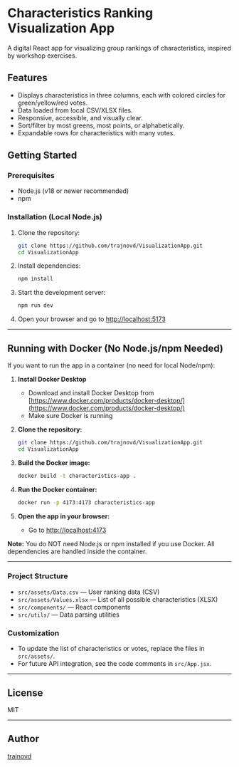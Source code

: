 # Characteristics Ranking Visualization App

A digital React app for visualizing group rankings of characteristics, inspired by workshop exercises.

## Features

- Displays characteristics in three columns, each with colored circles for green/yellow/red votes.
- Data loaded from local CSV/XLSX files.
- Responsive, accessible, and visually clear.
- Sort/filter by most greens, most points, or alphabetically.
- Expandable rows for characteristics with many votes.

## Getting Started

### Prerequisites

- Node.js (v18 or newer recommended)
- npm

### Installation (Local Node.js)

1. Clone the repository:

   ```sh
   git clone https://github.com/trajnovd/VisualizationApp.git
   cd VisualizationApp
   ```

2. Install dependencies:

   ```sh
   npm install
   ```

3. Start the development server:

   ```sh
   npm run dev
   ```

4. Open your browser and go to [http://localhost:5173](http://localhost:5173)

---

## Running with Docker (No Node.js/npm Needed)

If you want to run the app in a container (no need for local Node/npm):

1. **Install Docker Desktop**

   - Download and install Docker Desktop from [https://www.docker.com/products/docker-desktop/](https://www.docker.com/products/docker-desktop/)
   - Make sure Docker is running

2. **Clone the repository:**

   ```sh
   git clone https://github.com/trajnovd/VisualizationApp.git
   cd VisualizationApp
   ```

3. **Build the Docker image:**

   ```sh
   docker build -t characteristics-app .
   ```

4. **Run the Docker container:**

   ```sh
   docker run -p 4173:4173 characteristics-app
   ```

5. **Open the app in your browser:**
   - Go to [http://localhost:4173](http://localhost:4173)

**Note:** You do NOT need Node.js or npm installed if you use Docker. All dependencies are handled inside the container.

---

### Project Structure

- `src/assets/Data.csv` — User ranking data (CSV)
- `src/assets/Values.xlsx` — List of all possible characteristics (XLSX)
- `src/components/` — React components
- `src/utils/` — Data parsing utilities

### Customization

- To update the list of characteristics or votes, replace the files in `src/assets/`.
- For future API integration, see the code comments in `src/App.jsx`.

---

## License

MIT

---

## Author

[trajnovd](https://github.com/trajnovd)
